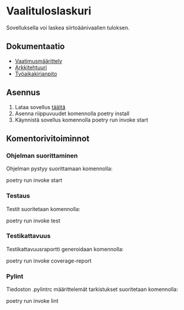 # Vaalituloslaskuri

Sovelluksella voi laskea siirtoäänivaalien tuloksen.

## Dokumentaatio
* [Vaatimusmäärittely](https://github.com/emigination/ot-harjoitustyo/blob/main/harjoitustyo/dokumentaatio/vaatimusmaarittely.md)
* [Arkkitehtuuri](https://github.com/emigination/ot-harjoitustyo/blob/main/harjoitustyo/dokumentaatio/arkkitehtuuri.md)
* [Työaikakirjanpito](https://github.com/emigination/ot-harjoitustyo/blob/main/harjoitustyo/dokumentaatio/tyoaikakirjanpito.md)

## Asennus
1. Lataa sovellus [täältä](https://github.com/emigination/ot-harjoitustyo/releases/tag/viikko5)
2. Asenna riippuvuudet komennolla poetry install
3. Käynnistä sovellus komennolla poetry run invoke start

## Komentorivitoiminnot

### Ohjelman suorittaminen
Ohjelman pystyy suorittamaan komennolla:

poetry run invoke start

### Testaus
Testit suoritetaan komennolla:

poetry run invoke test

### Testikattavuus
Testikattavuusraportti generoidaan komennolla:

poetry run invoke coverage-report

### Pylint
Tiedoston .pylintrc määrittelemät tarkistukset suoritetaan komennolla:

poetry run invoke lint
